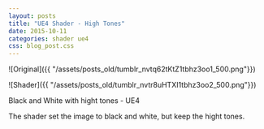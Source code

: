 ```yaml
---
layout: posts
title: "UE4 Shader - High Tones"
date: 2015-10-11
categories: shader ue4
css: blog_post.css
---
```


![Original]({{ "/assets/posts_old/tumblr_nvtq62tKtZ1tbhz3oo1_500.png"}})

![Shader]({{ "/assets/posts_old/tumblr_nvtr8uHTXI1tbhz3oo2_500.png"}})

Black and White with hight tones - UE4

The shader set the image to black and white, but keep the hight tones.